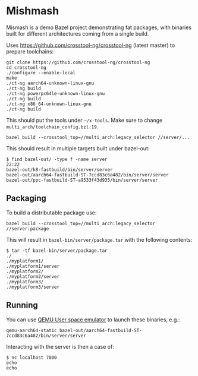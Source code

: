 # Mishmash

Mismash is a demo Bazel project demonstrating fat packages, with binaries built
for different architectures coming from a single build.

Uses https://github.com/crosstool-ng/crosstool-ng (latest master) to prepare
toolchains:

```
git clone https://github.com/crosstool-ng/crosstool-ng
cd crosstool-ng
./configure --enable-local
make
./ct-ng aarch64-unknown-linux-gnu
./ct-ng build
./ct-ng powerpc64le-unknown-linux-gnu
./ct-ng build
./ct-ng x86_64-unknown-linux-gnu
./ct-ng build
```

This should put the tools under `~/x-tools`. Make sure to change
`multi_arch/toolchain_config.bzl:19`.

```
bazel build --crosstool_top=//multi_arch:legacy_selector //server/...
```

This should result in multiple targets built under bazel-out:
```
$ find bazel-out/ -type f -name server                                                                                                                                                                                                                   22:22
bazel-out/k8-fastbuild/bin/server/server
bazel-out/aarch64-fastbuild-ST-7ccd83c6a482/bin/server/server
bazel-out/ppc-fastbuild-ST-a9533f43d935/bin/server/server
```

## Packaging

To build a distributable package use:

```
bazel build --crosstool_top=//multi_arch:legacy_selector //server:package
```

This will result in `bazel-bin/server/package.tar` with the following contents:

```
$ tar -tf bazel-bin/server/package.tar
./
./myplatform1/
./myplatform1/server
./myplatform2/
./myplatform2/server
./myplatform3/
./myplatform3/server
```

## Running

You can use [QEMU User space
emulator](https://www.qemu.org/docs/master/user/main.html) to launch these
binaries, e.g.:
```
qemu-aarch64-static bazel-out/aarch64-fastbuild-ST-7ccd83c6a482/bin/server/server
```

Interacting with the server is then a case of:
```
$ nc localhost 7000
echo
echo
```
